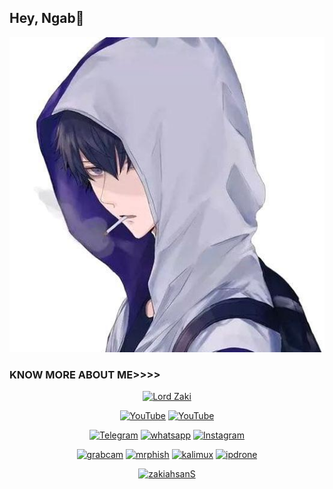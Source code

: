 ## Hey, Ngab👋


<img src="lord.jpg" alt="MR ZK1">

### KNOW MORE ABOUT ME>>>>
<p align="center"><a href="https://github.com/zakiahsanS"><img title="Lord Zaki" src="https://github-readme-stats.vercel.app/api?username=zakiahsanS&show_icons=true&include_all_commits=true&theme=chartreuse-dark&cache_seconds=3200"></a>
</p>

<p align="center">
<a href="https://.com/githubprof"><img title="YouTube" src="https://img.shields.io/badge/zakiahsanS-brightgreen?style=for-the-badge&logo=github"></a>
<a href="https://youtube.com/c/MikazuMZ/zakiahsanS"><img title="YouTube" src="https://img.shields.io/badge/Youtube MikazuMZ-red?style=for-the-badge&logo=Youtube"></a>
</p>

<p align="center">
<a href="https://.com/telegramchnl"><img title="Telegram" src="https://img.shields.io/badge/Telegram-black?style=for-the-badge&logo=Telegram"></a>
<a href="https://wa.me/6283144780782"><img title="whatsapp" src="https://img.shields.io/badge/whatsapp-blue?style=for-the-badge&logo=whatsapp"></a>
<a href="https://instagram.com/sanglord_"><img title="Instagram" src="https://img.shields.io/badge/INSTAGRAM-purple?style=for-the-badge&logo=instagram"></a>
<p align="center">
<a href="https://github.com/zakiahsanS/grabcam"><img title="grabcam" src="https://github-readme-stats.vercel.app/api/pin/?username=zakiahsanS&repo=grabcam&theme=radical"></a>
<a href="https://github.com/zakiahsanS/mrphish"><img title="mrphish" src="https://github-readme-stats.vercel.app/api/pin/?username=zakiahsanS&repo=mrphish&theme=highcontrast"></a>
<a href="https://github.com/zakiahsanS/kalimux"><img title="kalimux" src="https://github-readme-stats.vercel.app/api/pin/?username=zakiahsanS&repo=kalimux&theme=vision-friendly-dark"></a>
<a href="https://github.com/zakiahsanS/ipdrone"><img title="ipdrone" src="https://github-readme-stats.vercel.app/api/pin/?username=zakiahsanS&repo=ipdrone&theme=highcontrast"></a>
</p>

<p align="center">
<a href="https://github.com/zakiahsanS"><img title="zakiahsanS" src="https://github-readme-stats.vercel.app/api/top-langs/?username=zakiahsanS&layout=compact"></a>
</p>
